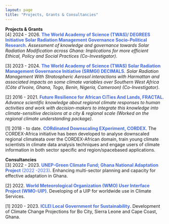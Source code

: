 ```yaml
---
layout: page
title: "Projects, Grants & Consultancies"
---
```


**Projects & Grants** <br />
[4] 2024 - 2026. <span style="color:#4169E1;">**The World Academy of Science (TWAS)/ DEGREES Initiative Solar Radiation Management Governance Socio-Political Research**</span>. *Assessment of knowledge and governance towards Solar Radiation Modification across Ghana: Implications for more efficient Ethical, Policy and Social Practices (Co-Investigator)*.

[3] 2023 - 2024. <span style="color:#4169E1;">**The World Academy of Science (TWAS) Solar Radiation Management Governance Initiative (SRMGI) DECIMALS**</span>. *Solar Radiation Management With Stratospheric Aerosol interactions with Harmattan and associated impacts on some climate variables over Southern West Africa (Côte d'Ivoire, Ghana, Togo, Benin, Nigeria, Cameroon) (Co-Investigator)*.

[2] 2016 - 2021. <span style="color:#4169E1;">**Future Resilience for African CiTies And Lands, FRACTAL**</span>. *Advance scientific knowledge about regional climate responses to human activities and work with decision-makers to integrate this knowledge into climate-sensitive decisions at a city & regional scale (Worked on the regional climate understanding package)*.

[1] 2018 - to date. <span style="color:#4169E1;">**CORdinated Downscaling EXperiment, CORDEX**</span>. The CORDEX-Africa initiative has been developed to analyse downscaled regional climateata over the CORDEX-African domain, train young climate scientists in climate data analysis techniques and engage users of climate information in both sector specific and region/spacebased applications.

**Consultancies** <br />
[3] 2022 - 2023. <span style="color:#4169E1;">**UNEP-Green Climate Fund; Ghana National Adaptation Project** (2022 -2023)</span>. Enhancing multi-sector planning and capacity for effective adaptation in Ghana.

[2] 2022. <span style="color:#4169E1;">**World Meteorological Organization (WMO) User Interface Project (WMO-UIP)**</span>. Developing of a UIP for worldwide use in Climate Services.

[1] 2020 - 2023. <span style="color:#4169E1;">**ICLEI Local Government for Sustainability**</span>. Development of Climate Change Projections for Bo City, Sierra Leone and Cape Coast, Ghana.

